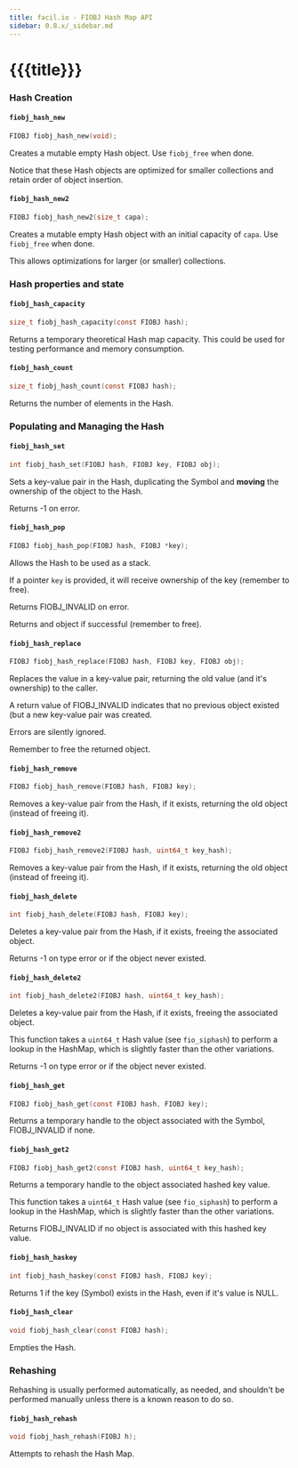 ```yaml
---
title: facil.io - FIOBJ Hash Map API
sidebar: 0.8.x/_sidebar.md
---
```

# {{{title}}}

### Hash Creation


#### `fiobj_hash_new`

```c
FIOBJ fiobj_hash_new(void);
```

Creates a mutable empty Hash object. Use `fiobj_free` when done.

Notice that these Hash objects are optimized for smaller collections and retain order of object insertion.

#### `fiobj_hash_new2`

```c
FIOBJ fiobj_hash_new2(size_t capa);
```

Creates a mutable empty Hash object with an initial capacity of `capa`. Use `fiobj_free` when done.

This allows optimizations for larger (or smaller) collections.


### Hash properties and state

#### `fiobj_hash_capacity`

```c
size_t fiobj_hash_capacity(const FIOBJ hash);
```

Returns a temporary theoretical Hash map capacity. This could be used for testing performance and memory consumption.

#### `fiobj_hash_count`

```c
size_t fiobj_hash_count(const FIOBJ hash);
```

Returns the number of elements in the Hash.

### Populating and Managing the Hash

#### `fiobj_hash_set`

```c
int fiobj_hash_set(FIOBJ hash, FIOBJ key, FIOBJ obj);
```

Sets a key-value pair in the Hash, duplicating the Symbol and **moving** the ownership of the object to the Hash.

Returns -1 on error.

#### `fiobj_hash_pop`

```c
FIOBJ fiobj_hash_pop(FIOBJ hash, FIOBJ *key);
```


Allows the Hash to be used as a stack.

If a pointer `key` is provided, it will receive ownership of the key (remember to free).

Returns FIOBJ_INVALID on error.

Returns and object if successful (remember to free).

#### `fiobj_hash_replace`

```c
FIOBJ fiobj_hash_replace(FIOBJ hash, FIOBJ key, FIOBJ obj);
```

Replaces the value in a key-value pair, returning the old value (and it's ownership) to the caller.

A return value of FIOBJ_INVALID indicates that no previous object existed (but a new key-value pair was created.

Errors are silently ignored.

Remember to free the returned object.

#### `fiobj_hash_remove`

```c
FIOBJ fiobj_hash_remove(FIOBJ hash, FIOBJ key);
```

Removes a key-value pair from the Hash, if it exists, returning the old object (instead of freeing it).

#### `fiobj_hash_remove2`

```c
FIOBJ fiobj_hash_remove2(FIOBJ hash, uint64_t key_hash);
```

Removes a key-value pair from the Hash, if it exists, returning the old object (instead of freeing it).

#### `fiobj_hash_delete`

```c
int fiobj_hash_delete(FIOBJ hash, FIOBJ key);
```

Deletes a key-value pair from the Hash, if it exists, freeing the associated object.

Returns -1 on type error or if the object never existed.

#### `fiobj_hash_delete2`

```c
int fiobj_hash_delete2(FIOBJ hash, uint64_t key_hash);
```

Deletes a key-value pair from the Hash, if it exists, freeing the associated object.

This function takes a `uint64_t` Hash value (see `fio_siphash`) to perform a lookup in the HashMap, which is slightly faster than the other variations.

Returns -1 on type error or if the object never existed.

#### `fiobj_hash_get`

```c
FIOBJ fiobj_hash_get(const FIOBJ hash, FIOBJ key);
```


Returns a temporary handle to the object associated with the Symbol, FIOBJ_INVALID if none.

#### `fiobj_hash_get2`

```c
FIOBJ fiobj_hash_get2(const FIOBJ hash, uint64_t key_hash);
```

Returns a temporary handle to the object associated hashed key value.

This function takes a `uint64_t` Hash value (see `fio_siphash`) to
perform a lookup in the HashMap, which is slightly faster than the other
variations.

Returns FIOBJ_INVALID if no object is associated with this hashed key value.

#### `fiobj_hash_haskey`

```c
int fiobj_hash_haskey(const FIOBJ hash, FIOBJ key);
```

Returns 1 if the key (Symbol) exists in the Hash, even if it's value is NULL.

#### `fiobj_hash_clear`

```c
void fiobj_hash_clear(const FIOBJ hash);
```

Empties the Hash.

### Rehashing

Rehashing is usually performed automatically, as needed, and shouldn't be performed manually unless there is a known reason to do so.

#### `fiobj_hash_rehash`

```c
void fiobj_hash_rehash(FIOBJ h);
```

Attempts to rehash the Hash Map.

